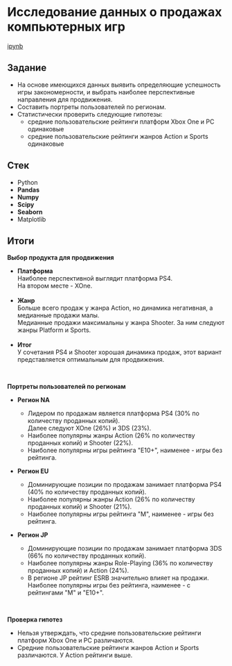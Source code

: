# Исследование данных о продажах компьютерных игр

[ipynb](https://github.com/Gittenhuben/Portfolio/blob/main/Game%20Sales%20Research%20(DA)/GameSalesResearch.ipynb)

## Задание

* На основе имеющихся данных выявить определяющие успешность игры закономерности, и выбрать наиболее перспективные направления для продвижения.
* Составить портреты пользователей по регионам.
* Статистически проверить следующие гипотезы:
    * средние пользовательские рейтинги платформ Xbox One и PC одинаковые
    * средние пользовательские рейтинги жанров Action и Sports одинаковые

## Стек

* Python
* **Pandas**
* **Numpy**
* **Scipy**
* **Seaborn**
* Matplotlib

## Итоги

**Выбор продукта для продвижения**
* **Платформа**<br>
Наиболее перспективной выглядит платформа PS4.<br>На втором месте - XOne.<br><br>
* **Жанр**<br>
Больше всего продаж у жанра Action, но динамика негативная, а медианные продажи малы.<br>
Медианные продажи максимальны у жанра Shooter. За ним следуют жанры Platform и Sports.<br><br>
* **Итог**<br>
У сочетания PS4 и Shooter хорошая динамика продаж, этот вариант представляется оптимальным для продвижения.

<br>

**Портреты пользователей по регионам**
* **Регион NA**
    * Лидером по продажам является платформа PS4 (30% по количеству проданных копий).<br>Далее следуют XOne (26%) и 3DS (23%).
    * Наиболее популярны жанры Action (26% по количеству проданных копий) и Shooter (22%).
    * Наиболее популярны игры рейтинга "E10+", наименее - игры без рейтинга.

* **Регион EU**
    * Доминирующие позиции по продажам занимает платформа PS4 (40% по количеству проданных копий).
    * Наиболее популярны жанры Action (26% по количеству проданных копий) и Shooter (21%).
    * Наиболее популярны игры рейтинга "M", наименее - игры без рейтинга.

* **Регион JP**
    * Доминирующие позиции по продажам занимает платформа 3DS (66% по количеству проданных копий).
    * Наиболее популярны жанры Role-Playing (36% по количеству проданных копий) и Action (24%).
    * В регионе JP рейтинг ESRB значительно влияет на продажи.<br>Наиболее популярны игры без рейтинга, наименее - с рейтингами "M" и "E10+".

<br>

**Проверка гипотез**
* Нельзя утверждать, что средние пользовательские рейтинги платформ Xbox One и PC различаются.
* Средние пользовательские рейтинги жанров Action и Sports различаются. У Action рейтинги выше.
